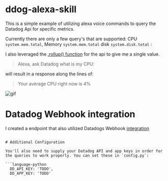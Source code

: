 # ddog-alexa-skill

This is a simple example of utilizing alexa voice commands to query the Datadog Api for specific metrics.


Currently there are only a few query's that are supported: CPU `system.mem.total`, Memory `system.mem.total` disk `system.disk.total` : 

I also leveraged the [.rollup() function](https://docs.datadoghq.com/monitors/guide/monitor-arithmetic-and-sparse-metrics/#rollup) for the api to give me a single value.

> Alexa, ask Datadog what is my CPU:

will result in a response along the lines of:

> Your average CPU right now is 4%

![gif](https://p-WjFZ4qYb.b3.n0.cdn.getcloudapp.com/items/ApurK2pm/Screen+Recording+2020-02-10+at+04.54+PM.gif?v=d2286954f5d85deb882998caaabbb7cc)

# Datadog Webhook integration

I created a endpoint that also utilized Datadogs Webhook [integration](https://docs.datadoghq.com/integrations/webhooks/#overview)

```

# Additional Configuration

You'll also need to supply your Datadog API and app keys in order for the queries to work properly. You can set these in `config.py`:

```language-python
  DD_API_KEY: 'TODO',
  DD_APP_KEY: 'TODO'
```